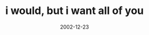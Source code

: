---
layout: base.njk
title : 'i would, but i want all of you' 
view_title : 'i would, but i want all of you' 
year : '2002' 
date : '2002-12-23' 
img_file : '/drawing/iwouldbutiwantallofyou.png' 
html_file : 'iwouldbutiwantallofyou' 
next_html : 'thesunwillrise.html' 
year_order : '216' 
permalink : "title/{{html_file}}.html"
---